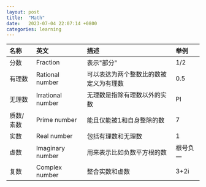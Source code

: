 ```yaml
---
layout: post
title:  "Math"
date:   2023-07-04 22:07:14 +0800
categories: learning
---
```



|名称|英文|描述|举例|
|:--|:--|:--|:--|
|分数 | Fraction | 表示"部分" | 1/2 |
|有理数 | Rational number | 可以表达为两个整数比的数被定义为有理数 | 0.5 |
|无理数 | Irrational number | 无理数是指除有理数以外的实数 | PI |
|质数/素数 | Prime number | 能且仅能被1和自身整除的数 | 7 |
|实数 | Real number | 包括有理数和无理数 | 1 |
|虚数 | Imaginary number | 用来表示比如负数平方根的数 | 根号负一 |
|复数 | Complex number | 整合实数和虚数 | 3+2i |
